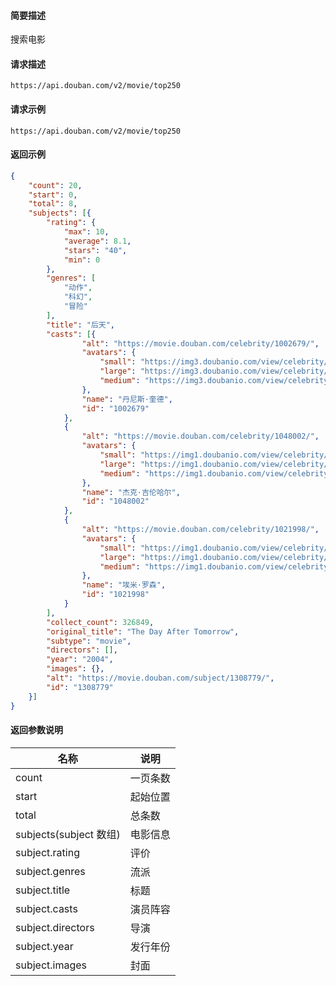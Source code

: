 #### 简要描述

搜索电影



#### 请求描述

`https://api.douban.com/v2/movie/top250`



#### 请求示例

`https://api.douban.com/v2/movie/top250`



#### 返回示例

```json
{
	"count": 20,
	"start": 0,
	"total": 8,
	"subjects": [{
		"rating": {
			"max": 10,
			"average": 8.1,
			"stars": "40",
			"min": 0
		},
		"genres": [
			"动作",
			"科幻",
			"冒险"
		],
		"title": "后天",
		"casts": [{
				"alt": "https://movie.douban.com/celebrity/1002679/",
				"avatars": {
					"small": "https://img3.doubanio.com/view/celebrity/s_ratio_celebrity/public/p52.webp",
					"large": "https://img3.doubanio.com/view/celebrity/s_ratio_celebrity/public/p52.webp",
					"medium": "https://img3.doubanio.com/view/celebrity/s_ratio_celebrity/public/p52.webp"
				},
				"name": "丹尼斯·奎德",
				"id": "1002679"
			},
			{
				"alt": "https://movie.douban.com/celebrity/1048002/",
				"avatars": {
					"small": "https://img1.doubanio.com/view/celebrity/s_ratio_celebrity/public/p12737.webp",
					"large": "https://img1.doubanio.com/view/celebrity/s_ratio_celebrity/public/p12737.webp",
					"medium": "https://img1.doubanio.com/view/celebrity/s_ratio_celebrity/public/p12737.webp"
				},
				"name": "杰克·吉伦哈尔",
				"id": "1048002"
			},
			{
				"alt": "https://movie.douban.com/celebrity/1021998/",
				"avatars": {
					"small": "https://img1.doubanio.com/view/celebrity/s_ratio_celebrity/public/p629.webp",
					"large": "https://img1.doubanio.com/view/celebrity/s_ratio_celebrity/public/p629.webp",
					"medium": "https://img1.doubanio.com/view/celebrity/s_ratio_celebrity/public/p629.webp"
				},
				"name": "埃米·罗森",
				"id": "1021998"
			}
		],
		"collect_count": 326849,
		"original_title": "The Day After Tomorrow",
		"subtype": "movie",
		"directors": [],
		"year": "2004",
		"images": {},
		"alt": "https://movie.douban.com/subject/1308779/",
		"id": "1308779"
	}]
}
```


#### 返回参数说明

| 名称                   | 说明     |
| ---------------------- | -------- |
| count                  | 一页条数 |
| start                  | 起始位置 |
| total                  | 总条数   |
| subjects(subject 数组) | 电影信息 |
| subject.rating         | 评价     |
| subject.genres         | 流派     |
| subject.title          | 标题     |
| subject.casts          | 演员阵容 |
| subject.directors      | 导演     |
| subject.year           | 发行年份 |
| subject.images         | 封面     |


